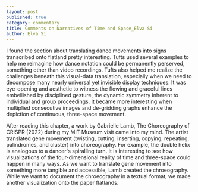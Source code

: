 ```yaml
---
layout: post
published: true
category: commentary
title: Comments on Narratives of Time and Space_Elva Si
author: Elva Si
---
```

I found the section about translating dance movements into signs transcribed onto flatland pretty interesting. Tufts used several examples to help me reimagine how dance notation could be permanently perserved, something other than video recordings. Tufts also helped me realize the challenges beneath this visual-data translation, especially when we need to decompose many nearly universal yet invisible display techniques. It was eye-opening and aesthetic to witness the flowing and graceful lines embellished by disciplined gesture, the dynamic symmetry inherent to individual and group proceedings. It became more interesting when multiplied consecutive images and de-gridding graphs enhance the depiction of continuous, three-space movement.

After reading this chapter, a work by Gabrielle Lamb, The Choreography of CRISPR (2022) during my MIT Museum visit came into my mind. The artist translated gene movement (twisting, cutting, inserting, copying, repeating, palindromes, and cluster) into choreography. For example, the double helix is analogous to a dancer's spiralling turn. It is interesting to see how visualizations of  the four-dimensional reality of time and three-space could happen in many ways. As we want to translate gene movement into something more tangible and accessible, Lamb created the chroeography. While we want to document the chroeography in a textual format, we made another visualization onto the paper flatlands.